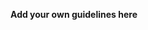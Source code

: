 **Add your own guidelines here**
<!--

# Design System Guidelines

Use this file to provide the AI with rules and guidelines for creating components and layouts that follow the 21st.dev × Apple inspired design philosophy.

## General Guidelines

* Prioritize clean, minimal aesthetics over decorative elements
* Use the 8pt spacing grid system for all measurements and positioning
* Implement mobile-first responsive design approach
* Maintain consistent component behavior across all screen sizes
* Always include proper accessibility attributes and keyboard navigation
* Use semantic HTML elements and maintain proper heading hierarchy
* Keep animations subtle and functional - avoid unnecessary motion
* Ensure minimum 4.5:1 color contrast ratio for all text
* Use system fonts (SF Pro Display preferred, Inter as fallback)

## Visual Foundation

### Color System
* Primary: #007AFF (Apple System Blue) - for main actions and links
* Success: #34C759 (Apple System Green) - for positive feedback
* Warning: #FF9500 (Apple System Orange) - for cautions
* Error: #FF3B30 (Apple System Red) - for errors and destructive actions
* Neutral scale: White (#FFFFFF) to Gray 900 (#171717) in 9 steps
* Use semantic colors consistently across all components
* Never use pure black (#000000) - use Gray 900 instead

### Typography Scale
* Base font size: 16px (1rem)
* Heading scale: 32px, 28px, 24px, 20px, 18px, 16px
* Body text: 18px (large), 16px (base), 14px (small), 12px (caption)
* Line height: 1.5 for all body text, 1.2 for headings
* Font weights: Regular (400), Medium (500), Semibold (600), Bold (700)
* Letter spacing: -0.02em for large text, 0em for body text

### Spacing System
* Use 8pt base unit: 8px, 16px, 24px, 32px, 40px, 48px, 64px, 80px
* Component internal padding: 16px minimum
* Section spacing: 80px vertical between major sections
* Element spacing: 24px between related components
* Inline spacing: 8px between related inline elements

## Component Guidelines

### Button System
* Border radius: 8px for all buttons
* Minimum height: 44px for touch targets
* Padding: 12px vertical, 24px horizontal for standard buttons
* Font weight: Semibold (600) for all button text
* Hover state: 90% opacity
* Active state: 98% scale transform
* Transition: 200ms ease for all state changes

#### Primary Button
* Background: #007AFF
* Text color: White (#FFFFFF)
* Use for main actions only - one per section maximum
* Full width on mobile, auto width on desktop

#### Secondary Button
* Background: Gray 100 (#F5F5F5)
* Text color: Gray 900 (#171717)
* Border: 1px solid Gray 200 (#E5E5E5)
* Use for supporting actions

#### Ghost Button
* Background: Transparent
* Text color: #007AFF
* Border: 1px solid #007AFF
* Use for tertiary actions

### Card Components
* Border radius: 12px
* Background: White (#FFFFFF)
* Border: 1px solid Gray 100 (#F5F5F5)
* Shadow: 0 1px 3px rgba(0,0,0,0.1)
* Padding: 24px
* Hover effect: Increase shadow to 0 4px 6px rgba(0,0,0,0.1)

### Input Fields
* Border radius: 8px
* Border: 1px solid Gray 200 (#E5E5E5)
* Padding: 12px horizontal, 12px vertical
* Font size: 16px (prevents zoom on iOS)
* Placeholder color: Gray 500 (#737373)
* Focus state: Blue border (#007AFF) with 3px blue shadow at 10% opacity
* Error state: Red border (#FF3B30)

### Navigation
* Header height: 64px minimum
* Logo: Left-aligned, maximum height 40px
* Navigation links: Center-aligned on desktop
* CTA button: Right-aligned
* Mobile: Hamburger menu with slide-out drawer
* Background: White with subtle shadow on scroll

## Layout Guidelines

### Container Sizes
* Mobile: 100% width with 16px side padding
* Tablet: 768px max-width with 24px side padding
* Desktop: 1200px max-width with 32px side padding
* Wide screens: 1440px max-width with 40px side padding

### Grid System
* Use 12-column grid with 24px gutters
* Breakpoints: Mobile (<768px), Tablet (768-1024px), Desktop (1024-1440px), Wide (>1440px)
* Stack columns vertically on mobile
* Maintain consistent gutters across all breakpoints

### Responsive Behavior
* Typography: Scale down 1-2 steps on mobile
* Spacing: Reduce by 25-50% on mobile
* Buttons: Full width on mobile for primary actions
* Cards: Stack vertically on mobile with 16px spacing

## Content Guidelines

### Landing Page Sections
* Hero section: Full viewport height with centered content
* Feature sections: 3-column grid on desktop, stack on mobile
* Pricing: Card-based layout with highlighted popular option
* Testimonials: Quote + author + company pattern
* Footer: Dark background with organized link groups

### Microcopy
* Button labels: Action-oriented verbs (Get Started, Learn More, Sign Up)
* Error messages: Helpful and specific guidance
* Loading states: Clear progress indication
* Empty states: Encouraging and actionable messaging

## Animation Guidelines

### Timing Functions
* Standard ease: cubic-bezier(0.16, 1, 0.3, 1)
* Micro-interactions: 200ms duration
* Component transitions: 300ms duration
* Page transitions: 500ms duration

### Interactive States
* Hover: 90% opacity or subtle shadow increase
* Active: 98% scale transform
* Focus: Clear outline or shadow indication
* Loading: Subtle pulse or skeleton animation

## Accessibility Requirements

### Color and Contrast
* Text contrast ratio: Minimum 4.5:1
* Interactive elements: Minimum 3:1
* Never rely on color alone to convey information
* Provide alternative indicators (icons, text, patterns)

### Keyboard Navigation
* All interactive elements must be keyboard accessible
* Visible focus indicators required
* Logical tab order throughout components
* Escape key closes modals and dropdowns

### Screen Reader Support
* Use semantic HTML elements
* Provide descriptive alt text for images
* Include ARIA labels for complex interactions
* Maintain proper heading hierarchy (h1 → h2 → h3)

## Code Implementation

### CSS Classes (Tailwind)
* Use consistent class naming: btn-primary, card-base, input-field
* Implement hover and focus states with appropriate modifiers
* Use responsive prefixes for breakpoint-specific styles
* Group utility classes logically (layout, spacing, colors, typography)

### Component Structure
* Keep components small and focused on single responsibility
* Use TypeScript for prop definitions and type safety
* Implement proper error boundaries and loading states
* Follow React best practices for state management

---

*These guidelines ensure consistency with the 21st.dev modern aesthetic and Apple's refined design principles. Adapt specific values as needed for your brand while maintaining the core philosophy.*
-->
